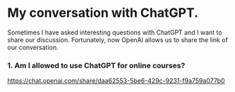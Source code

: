 # My conversation with ChatGPT.

Sometimes I have asked interesting questions with ChatGPT and I want to share our discussion. 
Fortunately, now OpenAI allows us to share the link of our conversation.

### 1. Am I allowed to use ChatGPT for online courses?
https://chat.openai.com/share/daa62553-5be6-429c-9231-f9a759a077b0
